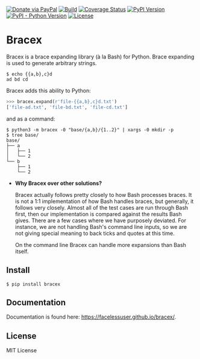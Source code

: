 [![Donate via PayPal][donate-image]][donate-link]
[![Build][github-ci-image]][github-ci-link]
[![Coverage Status][codecov-image]][codecov-link]
[![PyPI Version][pypi-image]][pypi-link]
[![PyPI - Python Version][python-image]][pypi-link]
[![License][license-image-mit]][license-link]
# Bracex

Bracex is a brace expanding library (à la Bash) for Python. Brace expanding is used to generate arbitrary strings.

```console
$ echo {{a,b},c}d
ad bd cd
```

Bracex adds this ability to Python:

```python
>>> bracex.expand(r'file-{{a,b},c}d.txt')
['file-ad.txt', 'file-bd.txt', 'file-cd.txt']
```

and as a command:

```console
$ python3 -m bracex -0 "base/{a,b}/{1..2}" | xargs -0 mkdir -p
$ tree base/
base/
├── a
│   ├── 1
│   └── 2
└── b
    ├── 1
    └── 2
```

- **Why Bracex over other solutions?**

    Bracex actually follows pretty closely to how Bash processes braces. It is not a 1:1 implementation of how Bash
    handles braces, but generally, it follows very closely. Almost all of the test cases are run through Bash first,
    then our implementation is compared against the results Bash gives. There are a few cases where we have purposely
    deviated. For instance, we are not handling Bash's command line inputs, so we are not giving special meaning to back
    ticks and quotes at this time.

    On the command line Bracex can handle more expansions than Bash itself.

## Install

```console
$ pip install bracex
```

## Documentation

Documentation is found here: https://facelessuser.github.io/bracex/.

## License

MIT License

[github-ci-image]: https://github.com/facelessuser/bracex/actions/workflows/build.yml/badge.svg
[github-ci-link]: https://github.com/facelessuser/bracex/actions?query=workflow%3Abuild+branch%3Amaster
[codecov-image]: https://img.shields.io/codecov/c/github/facelessuser/bracex/master.svg?logo=codecov&logoColor=aaaaaa&labelColor=333333
[codecov-link]: https://codecov.io/github/facelessuser/bracex
[pypi-image]: https://img.shields.io/pypi/v/bracex.svg?logo=pypi&logoColor=aaaaaa&labelColor=333333
[pypi-link]: https://pypi.python.org/pypi/bracex
[python-image]: https://img.shields.io/pypi/pyversions/bracex?logo=python&logoColor=aaaaaa&labelColor=333333
[license-image-mit]: https://img.shields.io/badge/license-MIT-blue.svg?labelColor=333333
[license-link]: https://github.com/facelessuser/bracex/blob/main/LICENSE.md
[donate-image]: https://img.shields.io/badge/Donate-PayPal-3fabd1?logo=paypal
[donate-link]: https://www.paypal.me/facelessuser
